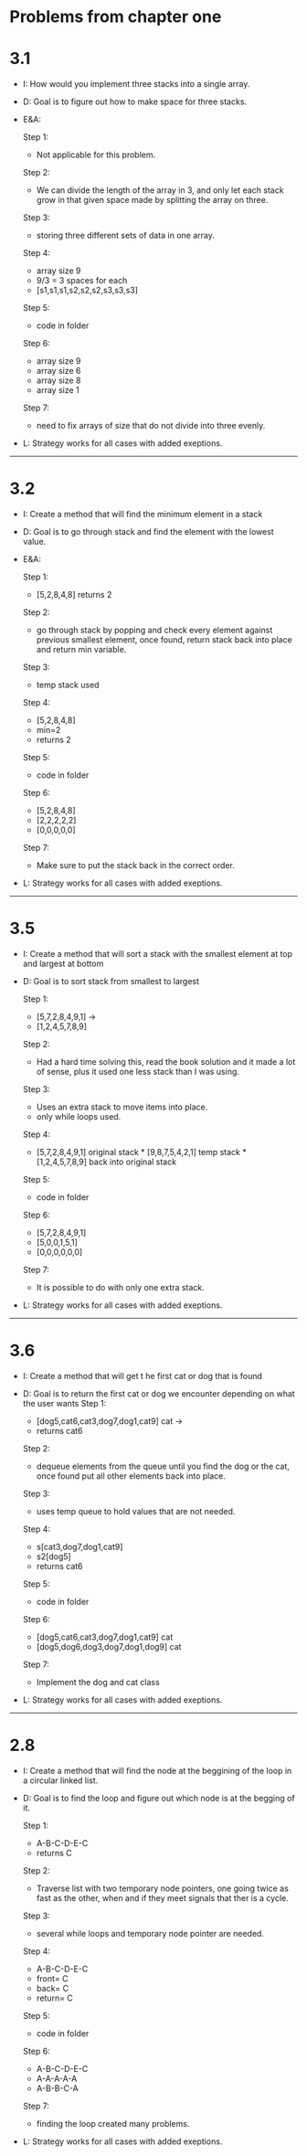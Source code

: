# Problems from chapter one

# 3.1
* I: How would you implement three stacks into a single array.
* D: Goal is to figure out how to make space for three stacks.
* E&A:

  Step 1:
  
    * Not applicable for this problem.
      
  Step 2:
 
     * We can divide the length of the array in 3, and only let each stack grow in that given space made by splitting the array on three.
     
  Step 3: 
      
      
     * storing three different sets of data in one array.
     
     Step 4:
     
     * array size 9
     * 9/3 = 3 spaces for each
     * [s1,s1,s1,s2,s2,s2,s3,s3,s3]
     
     Step 5: 
     
     * code in folder
     
     Step 6:
     
     * array size 9
     * array size 6
     * array size 8
     * array size 1
     
     Step 7:
     
     * need to fix arrays of size that do not divide into three evenly.


* L: Strategy works for all cases with added exeptions.

---------------------------------------------------------------------------------------------------------------------------

# 3.2

* I: Create a method that will find the minimum element in a stack
* D: Goal is to go through stack and find the element with the lowest value.
* E&A:

  Step 1:
  
    * [5,2,8,4,8]  returns 2
      
  Step 2:
 
     * go through stack by popping and check every element against previous smallest element, once found, return stack back into place and return min variable.
     
  Step 3:
      
     * temp stack used
     
     Step 4:
     
     * [5,2,8,4,8]
     * min=2
     * returns 2
     
     Step 5: 
     
     * code in folder
     
     Step 6:
     
     *  [5,2,8,4,8]
     *  [2,2,2,2,2]
     *  [0,0,0,0,0]
     
     Step 7:
     
     * Make sure to put the stack back in the correct order.

* L: Strategy works for all cases with added exeptions.

----------------------------------------------------------------------------------------------------------------------

# 3.5
* I: Create a method that will sort a stack with the smallest element at top and largest at bottom
* D: Goal is to sort stack from smallest to largest 

  Step 1:
  
    * [5,7,2,8,4,9,1] ->
    * [1,2,4,5,7,8,9]
      
  Step 2:
 
     * Had a hard time solving this, read the book solution and it made a lot of sense, plus it used one less stack than I was using.
     
  Step 3: 
      
      
     * Uses an extra stack to move items into place.
     * only while loops used.
     
     Step 4:
     
     * [5,7,2,8,4,9,1]   original stack
      *  [9,8,7,5,4,2,1]  temp stack
      * [1,2,4,5,7,8,9]  back into original stack
      
     
     Step 5: 
     
     * code in folder
     
     Step 6:
     
     * [5,7,2,8,4,9,1]
     * [5,0,0,1,5,1]
     * [0,0,0,0,0,0]
     
     Step 7:
     
     * It is possible to do with only one extra stack.


* L: Strategy works for all cases with added exeptions.

----------------------------------------------------------------------------------------------------------------------------------------

# 3.6
* I: Create a method that will get t  he first cat or dog that is found
* D: Goal is to return the first cat or dog we encounter depending on what the user wants 
  Step 1:
  
    * [dog5,cat6,cat3,dog7,dog1,cat9] cat  ->
    * returns cat6
      
  Step 2:
 
     * dequeue elements from the queue until you find the dog or the cat, once found put all other elements back into place.
     
  Step 3: 
      
      
     * uses temp queue to hold values that are not needed.
     
     Step 4:
     
    * s[cat3,dog7,dog1,cat9]
    * s2[dog5]
    * returns cat6
     
     Step 5: 
     
     * code in folder
     
     Step 6:
     
     * [dog5,cat6,cat3,dog7,dog1,cat9] cat
     * [dog5,dog6,dog3,dog7,dog1,dog9] cat
     
     Step 7:
     
     * Implement the dog and cat class 


* L: Strategy works for all cases with added exeptions.

---------------------------------------------------------------------------------------------------------------------------------------

# 2.8

* I: Create a method that will find the node at the beggining of the loop in a circular linked list.
* D: Goal is to find the loop and figure out which node is at the begging of it.

  Step 1:
  
    * A-B-C-D-E-C
    * returns C
      
  Step 2:
 
     * Traverse list with two temporary node pointers, one going twice as fast as the other, when and if they meet signals that ther is a cycle.
     
  Step 3: 
      
     * several while loops and temporary node pointer are needed.
     
     
     Step 4:
     
    
    * A-B-C-D-E-C
    * front= C
    * back= C
    * return= C
     
     Step 5: 
     
     * code in folder
     
     Step 6:
     
     * A-B-C-D-E-C
     * A-A-A-A-A
     * A-B-B-C-A

     
     Step 7:
     
     * finding the loop created many problems.


* L: Strategy works for all cases with added exeptions.

